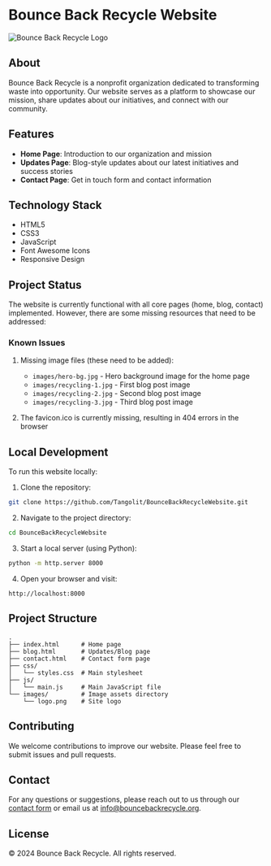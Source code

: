 # Bounce Back Recycle Website

![Bounce Back Recycle Logo](images/logo.png)

## About
Bounce Back Recycle is a nonprofit organization dedicated to transforming waste into opportunity. Our website serves as a platform to showcase our mission, share updates about our initiatives, and connect with our community.

## Features
- **Home Page**: Introduction to our organization and mission
- **Updates Page**: Blog-style updates about our latest initiatives and success stories
- **Contact Page**: Get in touch form and contact information

## Technology Stack
- HTML5
- CSS3
- JavaScript
- Font Awesome Icons
- Responsive Design

## Project Status
The website is currently functional with all core pages (home, blog, contact) implemented. However, there are some missing resources that need to be addressed:

### Known Issues
1. Missing image files (these need to be added):
   - `images/hero-bg.jpg` - Hero background image for the home page
   - `images/recycling-1.jpg` - First blog post image
   - `images/recycling-2.jpg` - Second blog post image
   - `images/recycling-3.jpg` - Third blog post image

2. The favicon.ico is currently missing, resulting in 404 errors in the browser

## Local Development
To run this website locally:

1. Clone the repository:
```bash
git clone https://github.com/Tangolit/BounceBackRecycleWebsite.git
```

2. Navigate to the project directory:
```bash
cd BounceBackRecycleWebsite
```

3. Start a local server (using Python):
```bash
python -m http.server 8000
```

4. Open your browser and visit:
```
http://localhost:8000
```

## Project Structure
```
.
├── index.html      # Home page
├── blog.html       # Updates/Blog page
├── contact.html    # Contact form page
├── css/
│   └── styles.css  # Main stylesheet
├── js/
│   └── main.js     # Main JavaScript file
└── images/         # Image assets directory
    └── logo.png    # Site logo
```

## Contributing
We welcome contributions to improve our website. Please feel free to submit issues and pull requests.

## Contact
For any questions or suggestions, please reach out to us through our [contact form](contact.html) or email us at info@bouncebackrecycle.org.

## License
© 2024 Bounce Back Recycle. All rights reserved. 